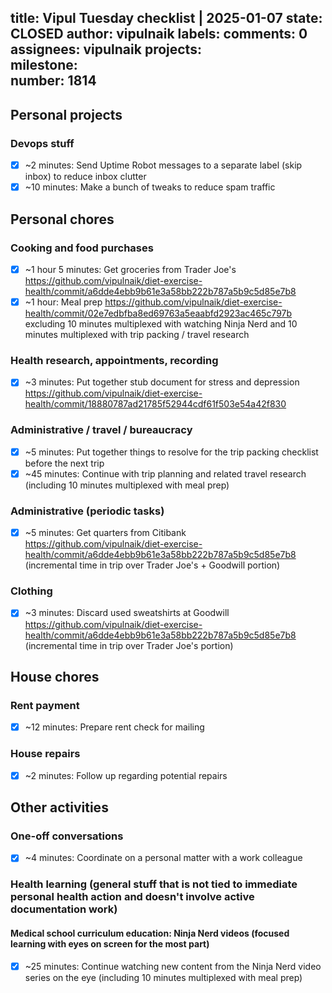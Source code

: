 title:	Vipul Tuesday checklist | 2025-01-07
state:	CLOSED
author:	vipulnaik
labels:	
comments:	0
assignees:	vipulnaik
projects:	
milestone:	
number:	1814
--
## Personal projects

### Devops stuff

- [x] ~2 minutes: Send Uptime Robot messages to a separate label (skip inbox) to reduce inbox clutter
- [x] ~10 minutes: Make a bunch of tweaks to reduce spam traffic

## Personal chores

### Cooking and food purchases

- [x] ~1 hour 5 minutes: Get groceries from Trader Joe's https://github.com/vipulnaik/diet-exercise-health/commit/a6dde4ebb9b61e3a58bb222b787a5b9c5d85e7b8
- [x] ~1 hour: Meal prep https://github.com/vipulnaik/diet-exercise-health/commit/02e7edbfba8ed69763a5eaabfd2923ac465c797b excluding 10 minutes multiplexed with watching Ninja Nerd and 10 minutes multiplexed with trip packing / travel research

### Health research, appointments, recording

- [x] ~3 minutes: Put together stub document for stress and depression https://github.com/vipulnaik/diet-exercise-health/commit/18880787ad21785f52944cdf61f503e54a42f830

### Administrative / travel / bureaucracy

- [x] ~5 minutes: Put together things to resolve for the trip packing checklist before the next trip
- [x] ~45 minutes: Continue with trip planning and related travel research (including 10 minutes multiplexed with meal prep)

### Administrative (periodic tasks)

- [x] ~5 minutes: Get quarters from Citibank https://github.com/vipulnaik/diet-exercise-health/commit/a6dde4ebb9b61e3a58bb222b787a5b9c5d85e7b8 (incremental time in trip over Trader Joe's + Goodwill portion)

### Clothing

- [x] ~3 minutes: Discard used sweatshirts at Goodwill https://github.com/vipulnaik/diet-exercise-health/commit/a6dde4ebb9b61e3a58bb222b787a5b9c5d85e7b8 (incremental time in trip over Trader Joe's portion)

## House chores

### Rent payment

- [x] ~12 minutes: Prepare rent check for mailing

### House repairs

- [x] ~2 minutes: Follow up regarding potential repairs

## Other activities

### One-off conversations

- [x] ~4 minutes: Coordinate on a personal matter with a work colleague

### Health learning (general stuff that is not tied to immediate personal health action and doesn't involve active documentation work)

#### Medical school curriculum education: Ninja Nerd videos (focused learning with eyes on screen for the most part)

- [x] ~25 minutes: Continue watching new content from the Ninja Nerd video series on the eye (including 10 minutes multiplexed with meal prep)
